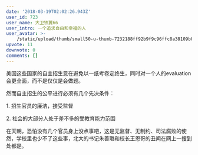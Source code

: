 ```yaml
---
date: '2018-03-19T02:02:26.943Z'
user_id: 723
user_name: 大卫铁翼66
user_intro: 一个追求自由和幸福的人
user_avatar: >-
    /static/upload/thumb/small50-u-thumb-7232188ff92b9f9c96ffc8a38109b0074c6ff012fc4.png
upvote: 11
downvote: 0
comments: []
---
```


美国这些国家的自主招生意在避免以一纸考卷定终生，同时对一个人的evaluation会更全面，而不是仅仅是会做题。

然而自主招生的公平进行必须有几个先决条件：

1\. 招生官员的廉洁，接受监督

2\. 社会的大部分人处于差不多的受教育能力范围

  

在天朝，恐怕没有几个官员身上没点事吧，这是无监督、无制约、司法腐败的使然，学校里也少不了这些事，北大的书记朱善璐和校长王恩哥的丑闻在网上一搜到处都是。
